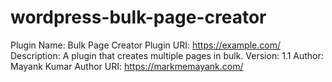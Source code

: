 # wordpress-bulk-page-creator

Plugin Name: Bulk Page Creator
Plugin URI: https://example.com/
Description: A plugin that creates multiple pages in bulk.
Version: 1.1
Author: Mayank Kumar
Author URI: https://markmemayank.com/
